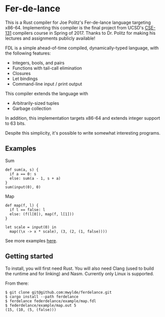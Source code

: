 # Fer-de-lance

This is a Rust compiler for Joe Politz's Fer-de-lance language targeting x86-64. Implementing this compiler is the 
final project from UCSD's [CSE-131](https://cseweb.ucsd.edu/classes/sp17/cse131-a/index.html) compilers course in
Spring of 2017. Thanks to Dr. Politz for making his lectures and assignments publicly available!

FDL is a simple ahead-of-time compiled, dynamically-typed language, with the following features:
* Integers, bools, and pairs
* Functions with tail-call elimination
* Closures
* Let bindings
* Command-line input / print output

This compiler extends the language with
* Arbitrarily-sized tuples
* Garbage collection

In addition, this implementation targets x86-64 and extends integer support to 63 bits.

Despite this simplicity, it's possible to write somewhat interesting programs.

## Examples

Sum
```
def sum(a, s) {
  if a == 0: s
  else: sum(a - 1, s + a)
}
sum(input(0), 0)
```

Map
```
def map(f, l) {
  if l == false: l
  else: (f(l[0]), map(f, l[1]))
}

let scale = input(0) in
  map((\x -> x * scale), (3, (2, (1, false))))
```

See more examples [here](https://github.com/mwylde/ferdelance/tree/master/example).

## Getting started

To install, you will first need Rust. You will also need Clang (used to build the runtime and for linking) and Nasm. 
Currently only Linux is supported.

From there:
```
$ git clone git@github.com:mwylde/ferdelance.git
$ cargo install --path ferdelance
$ ferdelance federdelance/example/map.fdl
$ federdelance/example/map.out 5
(15, (10, (5, (false)))
```


